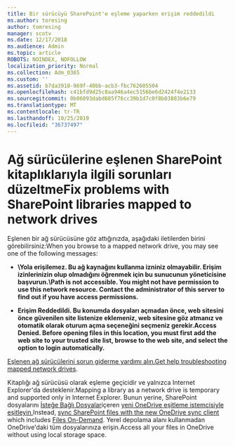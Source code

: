 ```yaml
---
title: Bir sürücüyü SharePoint'e eşleme yaparken erişim reddedildi
ms.author: toresing
author: tomresing
manager: scotv
ms.date: 12/17/2018
ms.audience: Admin
ms.topic: article
ROBOTS: NOINDEX, NOFOLLOW
localization_priority: Normal
ms.collection: Adm_O365
ms.custom: ''
ms.assetid: b7da3918-969f-40bb-acb3-fbc762605504
ms.openlocfilehash: c41bfd9d25c8aa946a4ec5156be6d2424f4e2133
ms.sourcegitcommit: 0b06093dabd685f76cc39b1d7c0f8b03883b6e79
ms.translationtype: MT
ms.contentlocale: tr-TR
ms.lasthandoff: 10/25/2019
ms.locfileid: "36737497"
---
```

# <a name="fix-problems-with-sharepoint-libraries-mapped-to-network-drives"></a><span data-ttu-id="8427c-102">Ağ sürücülerine eşlenen SharePoint kitaplıklarıyla ilgili sorunları düzeltme</span><span class="sxs-lookup"><span data-stu-id="8427c-102">Fix problems with SharePoint libraries mapped to network drives</span></span>

<span data-ttu-id="8427c-103">Eşlenen bir ağ sürücüsüne göz attığınızda, aşağıdaki iletilerden birini görebilirsiniz:</span><span class="sxs-lookup"><span data-stu-id="8427c-103">When you browse to a mapped network drive, you may see one of the following messages:</span></span>
  
- <span data-ttu-id="8427c-104">**\\Yola erişilemez. Bu ağ kaynağını kullanma izniniz olmayabilir. Erişim izinlerinizin olup olmadığını öğrenmek için bu sunucunun yöneticisine başvurun.**</span><span class="sxs-lookup"><span data-stu-id="8427c-104">**\\Path is not accessible. You might not have permission to use this network resource. Contact the administrator of this server to find out if you have access permissions.**</span></span>

- <span data-ttu-id="8427c-105">**Erişim Reddedildi. Bu konumda dosyaları açmadan önce, web sitesini önce güvenilen site listenize eklemeniz, web sitesine göz atmanız ve otomatik olarak oturum açma seçeneğini seçmeniz gerekir.**</span><span class="sxs-lookup"><span data-stu-id="8427c-105">**Access Denied. Before opening files in this location, you must first add the web site to your trusted site list, browse to the web site, and select the option to login automatically.**</span></span>

<span data-ttu-id="8427c-106">[Eşlenen ağ sürücülerini sorun giderme yardımı alın.](https://docs.microsoft.com/sharepoint/support/administration/troubleshoot-mapped-network-drives)</span><span class="sxs-lookup"><span data-stu-id="8427c-106">[Get help troubleshooting mapped network drives](https://docs.microsoft.com/sharepoint/support/administration/troubleshoot-mapped-network-drives).</span></span>
  
<span data-ttu-id="8427c-107">Kitaplığı ağ sürücüsü olarak eşleme geçicidir ve yalnızca Internet Explorer'da desteklenir.</span><span class="sxs-lookup"><span data-stu-id="8427c-107">Mapping a library as a network drive is temporary and supported only in Internet Explorer.</span></span> <span data-ttu-id="8427c-108">Bunun yerine, SharePoint dosyalarını [İsteğe Bağlı Dosyalar](https://support.office.com/article/0e6860d3-d9f3-4971-b321-7092438fb38e.aspx)içeren [yeni OneDrive eşitleme istemcisiyle eşitleyin.](https://support.office.com/article/6de9ede8-5b6e-4503-80b2-6190f3354a88.aspx)</span><span class="sxs-lookup"><span data-stu-id="8427c-108">Instead, [sync SharePoint files with the new OneDrive sync client](https://support.office.com/article/6de9ede8-5b6e-4503-80b2-6190f3354a88.aspx) which includes [Files On-Demand](https://support.office.com/article/0e6860d3-d9f3-4971-b321-7092438fb38e.aspx).</span></span> <span data-ttu-id="8427c-109">Yerel depolama alanı kullanmadan OneDrive'daki tüm dosyalarınıza erişin.</span><span class="sxs-lookup"><span data-stu-id="8427c-109">Access all your files in OneDrive without using local storage space.</span></span>
  